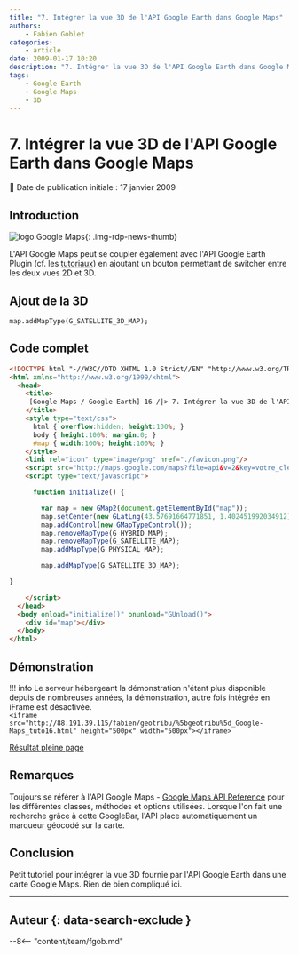 ```yaml
---
title: "7. Intégrer la vue 3D de l'API Google Earth dans Google Maps"
authors:
    - Fabien Goblet
categories:
    - article
date: 2009-01-17 10:20
description: "7. Intégrer la vue 3D de l'API Google Earth dans Google Maps"
tags:
    - Google Earth
    - Google Maps
    - 3D
---
```


# 7. Intégrer la vue 3D de l'API Google Earth dans Google Maps

:calendar: Date de publication initiale : 17 janvier 2009

## Introduction

![logo Google Maps](https://cdn.geotribu.fr/img/logos-icones/entreprises_association/google/google_maps.png "logo Google Maps"){: .img-rdp-news-thumb}

L'API Google Maps peut se coupler également avec l'API Google Earth Plugin (cf. les [tutoriaux](http://www.geotribu.net/node/23)) en ajoutant un bouton permettant de switcher entre les deux vues 2D et 3D.  

## Ajout de la 3D

`map.addMapType(G_SATELLITE_3D_MAP);`  

## Code complet

```html
<!DOCTYPE html "-//W3C//DTD XHTML 1.0 Strict//EN" "http://www.w3.org/TR/xhtml1/DTD/xhtml1-strict.dtd">
<html xmlns="http://www.w3.org/1999/xhtml">
  <head>
    <title>
     [Google Maps / Google Earth] 16 /|> 7. Intégrer la vue 3D de l'API Google Earth dans Google Maps
    </title>
    <style type="text/css">
      html { overflow:hidden; height:100%; }
      body { height:100%; margin:0; }
      #map { width:100%; height:100%; }
    </style>
    <link rel="icon" type="image/png" href="./favicon.png"/>
    <script src="http://maps.google.com/maps?file=api&v=2&key=votre_cle_ici" type="text/javascript"></script>
    <script type="text/javascript">

      function initialize() {

        var map = new GMap2(document.getElementById("map"));
        map.setCenter(new GLatLng(43.57691664771851, 1.402451992034912),15);
        map.addControl(new GMapTypeControl());
        map.removeMapType(G_HYBRID_MAP);
        map.removeMapType(G_SATELLITE_MAP);
        map.addMapType(G_PHYSICAL_MAP);

        map.addMapType(G_SATELLITE_3D_MAP);

}

    </script>
  </head>
  <body onload="initialize()" onunload="GUnload()">
    <div id="map"></div>
  </body>
</html>
```

## Démonstration

!!! info
    Le serveur hébergeant la démonstration n'étant plus disponible depuis de nombreuses années, la démonstration, autre fois intégrée en iFrame est désactivée.  
    `<iframe src="http://88.191.39.115/fabien/geotribu/%5bgeotribu%5d_Google-Maps_tuto16.html" height="500px" width="500px"></iframe>`

[Résultat pleine page](http://88.191.39.115/fabien/geotribu/%5bgeotribu%5d_Google-Maps_tuto16.html)

## Remarques

Toujours se référer à l'API Google Maps - [Google Maps API Reference](http://code.google.com/apis/maps/documentation/reference.html) pour les différentes classes, méthodes et options utilisées.
Lorsque l'on fait une recherche grâce à cette GoogleBar, l'API place automatiquement un marqueur géocodé sur la carte.

## Conclusion

Petit tutoriel pour intégrer la vue 3D fournie par l'API Google Earth dans une carte Google Maps.
Rien de bien compliqué ici.

----

## Auteur {: data-search-exclude }

--8<-- "content/team/fgob.md"
